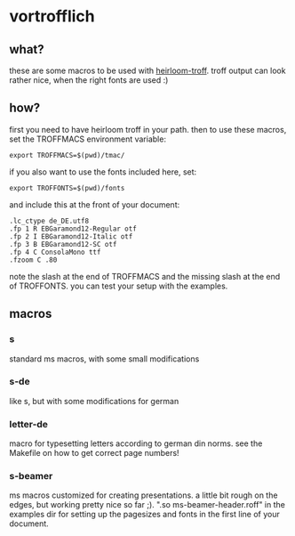 # vortrofflich
## what?
these are some macros to be used with [heirloom-troff](https://github.com/n-t-roff/heirloom-doctools/).
troff output can look rather nice, when the right fonts are used :)

## how?
first you need to have heirloom troff in your path. then
to use these macros, set the TROFFMACS environment variable:

	export TROFFMACS=$(pwd)/tmac/

if you also want to use the fonts included here, set:

	export TROFFONTS=$(pwd)/fonts

and include this at the front of your document:

	.lc_ctype de_DE.utf8
	.fp 1 R EBGaramond12-Regular otf
	.fp 2 I EBGaramond12-Italic otf
	.fp 3 B EBGaramond12-SC otf
	.fp 4 C ConsolaMono ttf
	.fzoom C .80

note the slash at the end of TROFFMACS and the missing slash at the end of TROFFONTS.
you can test your setup with the examples.

## macros
### s
standard ms macros, with some small modifications

### s-de
like s, but with some modifications for german

### letter-de
macro for typesetting letters according to german din norms.
see the Makefile on how to get correct page numbers!

### s-beamer
ms macros customized for creating presentations. a little bit rough on
the edges, but working pretty nice so far ;). 
".so ms-beamer-header.roff" in the examples dir for setting up the 
pagesizes and fonts in the first line of your document.

